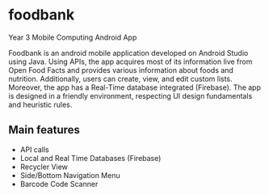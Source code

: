 # foodbank
Year 3 Mobile Computing Android App
	
Foodbank is an android mobile application developed on Android Studio using Java. Using APIs, the app acquires most of its information live from Open Food Facts and provides various information about foods and nutrition. Additionally, users can create, view, and edit custom lists. Moreover, the app has a Real-Time database integrated (Firebase). The app is designed in a friendly environment, respecting UI design fundamentals and heuristic rules.

Main features
-------------
- API calls
- Local and Real Time Databases (Firebase)
- Recycler View
- Side/Bottom Navigation Menu
- Barcode Code Scanner
